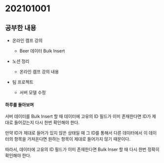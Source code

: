 # 202101001

## 공부한 내용
+ 온라인 캠프 강의
  - Beer 데이터 Bulk Insert
  
+ 노션 정리
  - 온라인 캠프 강의 내용  

+ 팀 프로젝트
  - 서버 모델 수정

#### 하루를 돌아보며
서버 데이터를 Bulk Insert 할 때 데이터에 고유의 ID 필드가 이미 존재한다면 ID가 제대로 들어갔는지 다시 한번 확인해야 한다.

만약 ID가 제대로 들어가 있지 않은 상태일 때 그 ID를 통해서 다른 데이터에서 이 데이터의 항목을 가져온다면 원하는 항목이 제대로 들어가지 않기 때문이다.

따라서, 데이터에 고유의 ID 필드가 이미 존재한다면 Bulk Inser 할 때 다시 한번 정확히 확인해야 한다.
